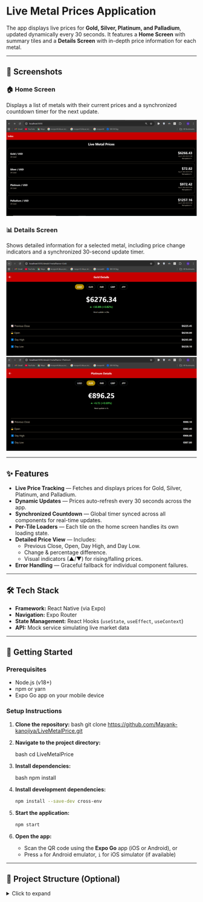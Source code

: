 # Live Metal Prices Application

The app displays live prices for **Gold, Silver, Platinum, and Palladium**, updated dynamically every 30 seconds. It features a **Home Screen** with summary tiles and a **Details Screen** with in-depth price information for each metal.

---

## 📸 Screenshots

### 🏠 Home Screen  
Displays a list of metals with their current prices and a synchronized countdown timer for the next update.

![Home Screen Screenshot](./screenshots/index.PNG)

### 📊 Details Screen  
Shows detailed information for a selected metal, including price change indicators and a synchronized 30-second update timer.

![Gold Details Screenshot](./screenshots/gold.PNG)  
![Platinum Details Screenshot](./screenshots/platinum.PNG)

---

## ✨ Features

- **Live Price Tracking** — Fetches and displays prices for Gold, Silver, Platinum, and Palladium.
- **Dynamic Updates** — Prices auto-refresh every 30 seconds across the app.
- **Synchronized Countdown** — Global timer synced across all components for real-time updates.
- **Per-Tile Loaders** — Each tile on the home screen handles its own loading state.
- **Detailed Price View** — Includes:
  - Previous Close, Open, Day High, and Day Low.
  - Change & percentage difference.
  - Visual indicators (▲/▼) for rising/falling prices.
- **Error Handling** — Graceful fallback for individual component failures.

---

## 🛠️ Tech Stack

- **Framework:** React Native (via Expo)
- **Navigation:** Expo Router
- **State Management:** React Hooks (`useState`, `useEffect`, `useContext`)
- **API:** Mock service simulating live market data

---

## 🚀 Getting Started

### Prerequisites

- Node.js (v18+)
- npm or yarn
- Expo Go app on your mobile device

### Setup Instructions

1. **Clone the repository:**
   bash
   git clone https://github.com/Mayank-kanojiya/LiveMetalPrice.git


2. **Navigate to the project directory:**

   bash
   cd LiveMetalPrice
   

3. **Install dependencies:**

   bash
   npm install
   

4. **Install development dependencies:**

   ```bash
   npm install --save-dev cross-env
   

5. **Start the application:**

   ```bash
   npm start
   

6. **Open the app:**

   * Scan the QR code using the **Expo Go** app (iOS or Android), or
   * Press `a` for Android emulator, `i` for iOS simulator (if available)

---

## 📂 Project Structure (Optional)

<details>
<summary>Click to expand</summary>

```
LiveMetalPrice/
├── assets/
├── components/
│   └── ui/
│       └── MetalTilePrice.tsx
├── constants/
├── contexts/
│   └── TimerContext.tsx
├── tabs/
│   ├── index.tsx
│   ├── details.tsx
│   └── _layout.tsx
├── screenshots/
│   ├── index.PNG
│   ├── gold.PNG
│   ├── platinum.PNG
│   └── ...
└── README.md
```


## 📄 License

This project is licensed under the MIT License.
Feel free to use, modify, or contribute.

```

---

Let me know if you want to include a `.gif` walkthrough, link to a live preview (if hosted), or write a contribution guide as well.
```
